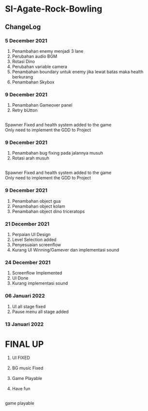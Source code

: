 # SI-Agate-Rock-Bowling
## ChangeLog
### 5 December 2021
1. Penambahan enemy menjadi 3 lane
2. Perubahan audio BGM
3. Rotasi Dino
4. Perubahan variable camera
5. Penambahan boundary untuk enemy jika lewat batas maka health berkurang
6. Penambahan Skybox

### 9 December 2021
1. Penambahan Gameover panel
2. Retry bUtton

<br />
Spawner Fixed and health system added to the game
<br />
Only need to implement the GDD to Project

### 9 December 2021
1. Penambahan bug fixing pada jalannya musuh
2. Rotasi arah musuh

<br />
Spawner Fixed and health system added to the game
<br />
Only need to implement the GDD to Project

### 9 December 2021
1. Penambahan object gua
2. Penambahan object kolam
3. Penambahan object dino triceratops

### 21 December 2021
1. Perpaian UI Design
2. Level Selection added
3. Penyesuaian screenflow
4. Kurang UI Winning/Gamever dan implementasi sound 

### 24 December 2021
1. Screenflow Implemented
2. UI Done
3. Kurang implementasi sound 

### 06 Januari 2022
1. UI all stage fixed
2. Pause menu all stage added

### 13 Januari 2022
<h1> FINAL UP </h1>

1. UI FIXED
<br></br>
3. BG music Fixed
<br></br>
5. Game Playable
<br></br>
7. Have fun

<br />
game playable
<br />

